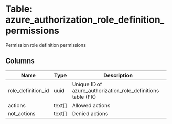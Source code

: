
# Table: azure_authorization_role_definition_permissions
Permission role definition permissions
## Columns
| Name        | Type           | Description  |
| ------------- | ------------- | -----  |
|role_definition_id|uuid|Unique ID of azure_authorization_role_definitions table (FK)|
|actions|text[]|Allowed actions|
|not_actions|text[]|Denied actions|
